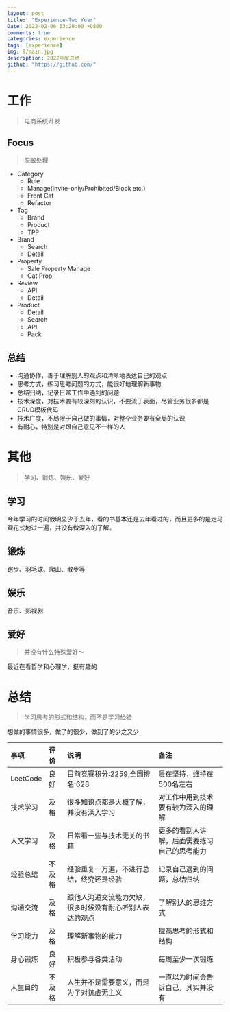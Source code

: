 ```yaml
---
layout: post
title:  "Experience-Two Year"
Date: 2022-02-06 13:20:00 +0800
comments: true
categories: experience
tags: [experience]
img: 9/main.jpg
description: 2022年度总结
github: "https://github.com/"
---
```


# 工作
> 电商系统开发

## Focus
> 脱敏处理
- Category 
  - Rule
  - Manage(Invite-only/Prohibited/Block etc.)
  - Front Cat
  - Refactor
- Tag
  - Brand
  - Product
  - TPP
- Brand
  - Search
  - Detail
- Property
  - Sale Property Manage
  - Cat Prop
- Review
  - API
  - Detail
- Product
  - Detail
  - Search
  - API
  - Pack
## 总结
- 沟通协作，善于理解别人的观点和清晰地表达自己的观点
- 思考方式，练习思考问题的方式，能很好地理解新事物
- 总结归纳，记录日常工作中遇到的问题
- 技术深度，对技术要有较深刻的认识，不要流于表面，尽管业务很多都是CRUD模板代码
- 技术广度，不局限于自己做的事情，对整个业务要有全局的认识
- 有耐心，特别是对跟自己意见不一样的人

# 其他
> 学习、锻炼、娱乐、爱好
## 学习
今年学习的时间很明显少于去年，看的书基本还是去年看过的，而且更多的是走马观花式地过一遍，并没有做深入的了解。
## 锻炼
跑步、羽毛球、爬山、散步等
## 娱乐
音乐、影视剧
## 爱好
> 并没有什么特殊爱好～

最近在看哲学和心理学，挺有趣的

# 总结
> 学习思考的形式和结构，而不是学习经验

想做的事情很多，做了的很少，做到了的少之又少

| 事项  | 评价  | 说明  | 备注  |
|:----------|:----------|:----------|:----------|
| LeetCode    | 良好    |目前竞赛积分:2259,全国排名:628 | 贵在坚持，维持在500名左右  |
| 技术学习    | 及格    | 很多知识点都是大概了解，并没有深入学习    | 对工作中用到技术要有较为深入的理解  |
| 人文学习 |   及格  | 日常看一些与技术无关的书籍 | 更多的看别人讲解，后面需要练习自己的思考能力 |
| 经验总结    | 不及格    | 经验重复一万遍，不进行总结，终究还是经验| 记录自己遇到的问题，总结归纳  |
| 沟通交流    | 及格  | 跟他人沟通交流能力欠缺，很多时候没有耐心听别人表达的观点   | 了解别人的思维方式|
| 学习能力   |及格  |理解新事物的能力|提高思考的形式和结构|
|身心锻炼|良好 |积极参与各类活动|每周至少一次锻炼|
|人生目的|不及格|人生并不是需要意义，而是为了对抗虚无主义|一直以为时间会告诉自己，其实并没有|
